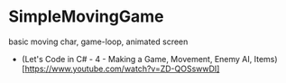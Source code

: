 # SimpleMovingGame
basic moving char, game-loop, animated screen

* (Let's Code in C# - 4 - Making a Game, Movement, Enemy AI, Items)[https://www.youtube.com/watch?v=ZD-QOSswwDI]

